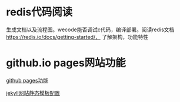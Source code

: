 
# redis代码阅读
生成文档以及流程图。wecode能否调试c代码，编译部署。阅读redis文档
https://redis.io/docs/getting-started/， 了解架构，功能特性


# github.io pages网站功能
[github pages功能](https://pages.github.com/)

[jekyll网站静态模板配置](https://docs.github.com/cn/pages/setting-up-a-github-pages-site-with-jekyll)